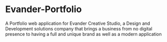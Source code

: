 # Evander-Portfolio
A Portfolio web application for Evander Creative Studio, a Design and Development solutions company that brings a business from no digital presence to having a full and unique brand as well as a modern application
